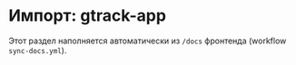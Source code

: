 # Импорт: gtrack-app
Этот раздел наполняется автоматически из `/docs` фронтенда (workflow `sync-docs.yml`).
